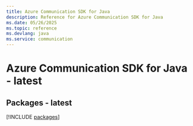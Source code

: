 ```yaml
---
title: Azure Communication SDK for Java
description: Reference for Azure Communication SDK for Java
ms.date: 05/26/2025
ms.topic: reference
ms.devlang: java
ms.service: communication
---
```

# Azure Communication SDK for Java - latest
## Packages - latest
[!INCLUDE [packages](communication-index.md)]